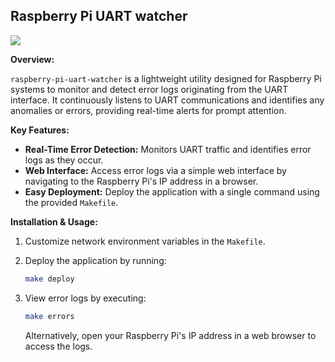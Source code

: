 ## Raspberry Pi UART watcher

![](https://images.ctfassets.net/3prze68gbwl1/asset-17suaysk1qa1hys/a23693cc21488367ff64bc1e7822d370/raspberry-pi-motion-sensor-detector.png)


**Overview:**

`raspberry-pi-uart-watcher` is a lightweight utility designed for Raspberry Pi systems to monitor and detect error logs originating from the UART interface. It continuously listens to UART communications and identifies any anomalies or errors, providing real-time alerts for prompt attention.

**Key Features:**

* **Real-Time Error Detection:** Monitors UART traffic and identifies error logs as they occur.
* **Web Interface:** Access error logs via a simple web interface by navigating to the Raspberry Pi's IP address in a browser.
* **Easy Deployment:** Deploy the application with a single command using the provided `Makefile`.

**Installation & Usage:**

1. Customize network environment variables in the `Makefile`.

2. Deploy the application by running:

   ```bash
   make deploy
   ```

3. View error logs by executing:

   ```bash
   make errors
   ```

   Alternatively, open your Raspberry Pi's IP address in a web browser to access the logs.

